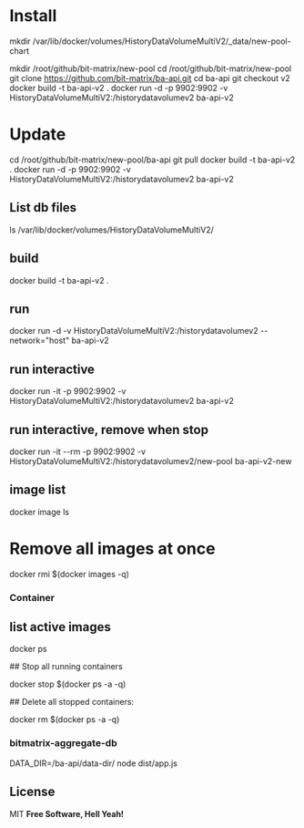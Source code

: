 # Install

mkdir /var/lib/docker/volumes/HistoryDataVolumeMultiV2/\_data/new-pool-chart

mkdir /root/github/bit-matrix/new-pool
cd /root/github/bit-matrix/new-pool
git clone https://github.com/bit-matrix/ba-api.git
cd ba-api
git checkout v2
docker build -t ba-api-v2 .
docker run -d -p 9902:9902 -v HistoryDataVolumeMultiV2:/historydatavolumev2 ba-api-v2

# Update

cd /root/github/bit-matrix/new-pool/ba-api
git pull
docker build -t ba-api-v2 .
docker run -d -p 9902:9902 -v HistoryDataVolumeMultiV2:/historydatavolumev2 ba-api-v2

## List db files

ls /var/lib/docker/volumes/HistoryDataVolumeMultiV2/

## build

docker build -t ba-api-v2 .

## run

docker run -d -v HistoryDataVolumeMultiV2:/historydatavolumev2 --network="host" ba-api-v2

## run interactive

docker run -it -p 9902:9902 -v HistoryDataVolumeMultiV2:/historydatavolumev2 ba-api-v2

## run interactive, remove when stop

docker run -it --rm -p 9902:9902 -v HistoryDataVolumeMultiV2:/historydatavolumev2/new-pool ba-api-v2-new

## image list

docker image ls

# Remove all images at once

docker rmi $(docker images -q)

### Container

## list active images

docker ps

## Stop all running containers

docker stop $(docker ps -a -q)

## Delete all stopped containers:

docker rm $(docker ps -a -q)

### bitmatrix-aggregate-db

DATA_DIR=/ba-api/data-dir/ node dist/app.js

## License

MIT
**Free Software, Hell Yeah!**
